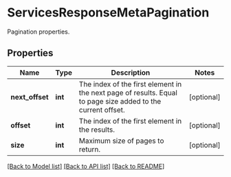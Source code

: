 # ServicesResponseMetaPagination

Pagination properties.
## Properties
Name | Type | Description | Notes
------------ | ------------- | ------------- | -------------
**next_offset** | **int** | The index of the first element in the next page of results. Equal to page size added to the current offset. | [optional] 
**offset** | **int** | The index of the first element in the results. | [optional] 
**size** | **int** | Maximum size of pages to return. | [optional] 

[[Back to Model list]](README.md#documentation-for-models) [[Back to API list]](README.md#documentation-for-api-endpoints) [[Back to README]](README.md)


